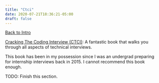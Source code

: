 ```yaml
---
title: "Ctci"
date: 2020-07-21T18:36:21-05:00
draft: false
---
```


[Back to Intro](#intro)

[Cracking The Coding Interview (CTCI)](http://www.crackingthecodinginterview.com/): A fantastic book that walks you through all aspects of technical interviews.

This book has been in my possession since I was an undergrad preparing for internship interviews back in 2015. I cannot recommend this book enough. 

TODO: Finish this section.
